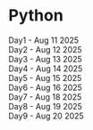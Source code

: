 # Python

Day1 - Aug 11 2025  
Day2 - Aug 12 2025  
Day3 - Aug 13 2025  
Day4 - Aug 14 2025  
Day5 - Aug 15 2025  
Day6 - Aug 16 2025  
Day7 - Aug 18 2025  
Day8 - Aug 19 2025  
Day9 - Aug 20 2025
